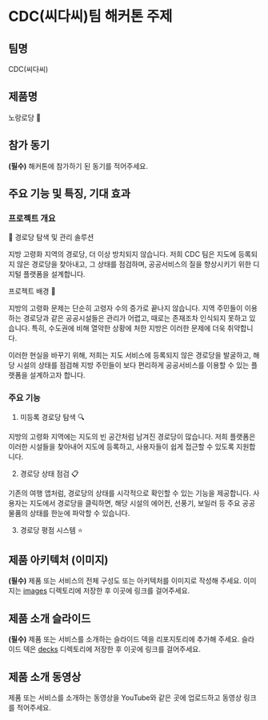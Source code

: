 # CDC(씨다씨)팀 해커톤 주제

## 팀명

CDC(씨다씨)

## 제품명

노랑로당 🌻

## 참가 동기

**(필수)** 해커톤에 참가하기 된 동기를 적어주세요.

## 주요 기능 및 특징, 기대 효과

### 프로젝트 개요

🚀 경로당 탐색 및 관리 솔루션

지방 고령화 지역의 경로당, 더 이상 방치되지 않습니다. 저희 CDC 팀은 지도에 등록되지 않은 경로당을 찾아내고, 그 상태를 점검하며, 공공서비스의 질을 향상시키기 위한 디지털 플랫폼을 설계합니다.

프로젝트 배경 📖

지방의 고령화 문제는 단순히 고령자 수의 증가로 끝나지 않습니다. 지역 주민들이 이용하는 경로당과 같은 공공시설들은 관리가 어렵고, 때로는 존재조차 인식되지 못하고 있습니다. 특히, 수도권에 비해 열악한 상황에 처한 지방은 이러한 문제에 더욱 취약합니다.

이러한 현실을 바꾸기 위해, 저희는 지도 서비스에 등록되지 않은 경로당을 발굴하고, 해당 시설의 상태를 점검해 지방 주민들이 보다 편리하게 공공서비스를 이용할 수 있는 플랫폼을 설계하고자 합니다.

### 주요 기능

1. 미등록 경로당 탐색 🔍

지방의 고령화 지역에는 지도의 빈 공간처럼 남겨진 경로당이 많습니다. 저희 플랫폼은 이러한 시설들을 찾아내어 지도에 등록하고, 사용자들이 쉽게 접근할 수 있도록 지원합니다.

2. 경로당 상태 점검 📋

기존의 여행 앱처럼, 경로당의 상태를 시각적으로 확인할 수 있는 기능을 제공합니다. 사용자는 지도에서 경로당을 클릭하면, 해당 시설의 에어컨, 선풍기, 보일러 등 주요 공공물품의 상태를 한눈에 파악할 수 있습니다.

3. 경로당 평점 시스템 ⭐

## 제품 아키텍처 (이미지)


**(필수)** 제품 또는 서비스의 전체 구성도 또는 아키텍처를 이미지로 작성해 주세요. 이미지는 [images](./images) 디렉토리에 저장한 후 이곳에 링크를 걸어주세요.

## 제품 소개 슬라이드

**(필수)** 제품 또는 서비스를 소개하는 슬라이드 덱을 리포지토리에 추가해 주세요. 슬라이드 덱은 [decks](./decks) 디렉토리에 저장한 후 이곳에 링크를 걸어주세요.

## 제품 소개 동영상

제품 또는 서비스를 소개하는 동영상을 YouTube와 같은 곳에 업로드하고 동영상 링크를 적어주세요.
